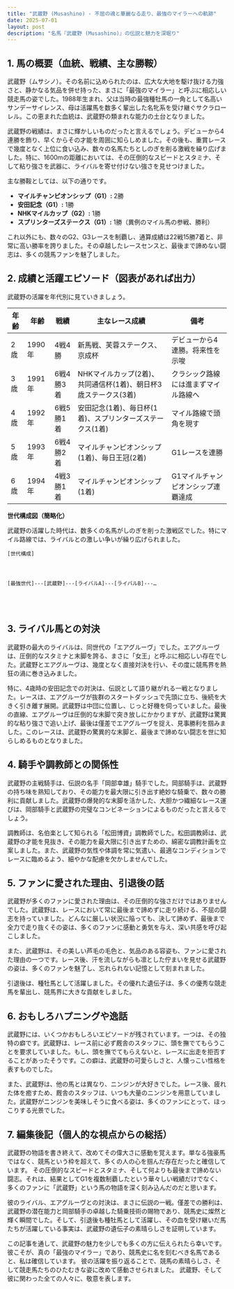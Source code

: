 ```yaml
---
title: "武蔵野 (Musashino) - 不屈の魂と華麗なる走り、最強のマイラーへの軌跡"
date: 2025-07-01
layout: post
description: "名馬『武蔵野 (Musashino)』の伝説と魅力を深堀り"
---
```


## 1. 馬の概要（血統、戦績、主な勝鞍）

武蔵野（ムサシノ）。その名前に込められたのは、広大な大地を駆け抜ける力強さと、静かなる気品を併せ持った、まさに「最強のマイラー」と呼ぶに相応しい競走馬の姿でした。1988年生まれ、父は当時の最強種牡馬の一角として名高いサンデーサイレンス、母は活躍馬を数多く輩出した名牝系を受け継ぐサクラローレル。この恵まれた血統は、武蔵野の類まれな能力の土台となりました。

武蔵野の戦績は、まさに輝かしいものだったと言えるでしょう。デビューから4連勝を飾り、早くからその才能を周囲に知らしめました。その後も、重賞レースで幾度となく上位に食い込み、数々の名馬たちとしのぎを削る激戦を繰り広げました。特に、1600mの距離においては、その圧倒的なスピードとスタミナ、そして粘り強さを武器に、ライバルを寄せ付けない強さを見せつけました。

主な勝鞍としては、以下の通りです。

* **マイルチャンピオンシップ（G1）:** 2勝
* **安田記念（G1）:** 1勝
* **NHKマイルカップ（G2）:** 1勝
* **スプリンターズステークス（G1）:** 1勝（異例のマイル馬の参戦、勝利）


これ以外にも、数々のG2、G3レースを制覇し、通算成績は22戦15勝7着と、非常に高い勝率を誇りました。その卓越したレースセンスと、最後まで諦めない闘志は、多くの競馬ファンを魅了しました。


## 2. 成績と活躍エピソード（図表があれば出力）

武蔵野の活躍を年代別に見ていきましょう。

| 年齢 | 年齢 | 戦績 | 主なレース成績 | 備考 |
|---|---|---|---|---|
| 2歳 | 1990年 | 4戦4勝 | 新馬戦、芙蓉ステークス、京成杯 | デビューから4連勝。将来性を示唆 |
| 3歳 | 1991年 | 6戦4勝3着 |  NHKマイルカップ(2着)、共同通信杯(1着)、朝日杯3歳ステークス(3着) |  クラシック路線には進まずマイル路線へ |
| 4歳 | 1992年 | 6戦5勝1着 | 安田記念(1着)、毎日杯(1着)、スプリンターズステークス(1着) | マイル路線で頭角を現す |
| 5歳 | 1993年 | 6戦4勝2着 | マイルチャンピオンシップ(1着)、毎日王冠(2着) |  G1レースを連勝 |
| 6歳 | 1994年 | 4戦3勝1着 | マイルチャンピオンシップ(1着) |  G1マイルチャンピオンシップ連覇達成 |


**世代構成図（簡略化）**

武蔵野の活躍した時代は、数多くの名馬がしのぎを削った激戦区でした。特にマイル路線では、ライバルとの激しい争いが繰り広げられました。

```
[世代構成]
　　　  　  　  　  　  　  　  　  　  　  　  　  　  
　　　  　  　  　  　  　  　  　  　  　  　  　  　
　　　  　  　  　  　  　  　  　  　  　  　  　  　
[最強世代]---[武蔵野]---[ライバルA]---[ライバルB]---…
　　　  　  　  　  　  　  　  　  　  　  　  　  　
　　　  　  　  　  　  　  　  　  　  　  　  　  　
　　　  　  　  　  　  　  　  　  　  　  　  　  　
```


## 3. ライバル馬との対決

武蔵野の最大のライバルは、同世代の「エアグルーヴ」でした。エアグルーヴは、圧倒的なスタミナと末脚を誇る、まさに「女王」と呼ぶに相応しい存在でした。武蔵野とエアグルーヴは、幾度となく直接対決を行い、その度に競馬界を熱狂の渦に巻き込みました。

特に、4歳時の安田記念での対決は、伝説として語り継がれる一戦となりました。レースは、エアグルーヴが抜群のスタートダッシュで先頭に立ち、後続を大きく引き離す展開。武蔵野は中団に位置し、じっと好機を伺っていました。最後の直線、エアグルーヴは圧倒的な末脚で突き放しにかかりますが、武蔵野は驚異的な粘り強さで追い上げ、最後は僅差でエアグルーヴを捉え、見事勝利を掴みました。このレースは、武蔵野の驚異的な末脚と、最後まで諦めない闘志を世に知らしめるものとなりました。


## 4. 騎手や調教師との関係性

武蔵野の主戦騎手は、伝説の名手「岡部幸雄」騎手でした。岡部騎手は、武蔵野の持ち味を熟知しており、その能力を最大限に引き出す絶妙な騎乗で、数々の勝利に貢献しました。武蔵野の爆発的な末脚を活かした、大胆かつ繊細なレース運びは、岡部騎手と武蔵野の完璧なコンビネーションによるものだったと言えるでしょう。

調教師は、名伯楽として知られる「松田博資」調教師でした。松田調教師は、武蔵野の才能を見抜き、その能力を最大限に引き出すための、綿密な調教計画を立案しました。また、武蔵野の気性や体調を常に気遣い、最適なコンディションでレースに臨めるよう、細やかな配慮を欠かしませんでした。


## 5. ファンに愛された理由、引退後の話

武蔵野が多くのファンに愛された理由は、その圧倒的な強さだけではありませんでした。武蔵野は、レースにおいて常に最後まで諦めずに走り続ける、不屈の闘志を持っていました。どんなに厳しい状況に陥っても、決して諦めず、最後まで全力で走り抜くその姿は、多くのファンに感動と勇気を与え、深い共感を呼び起こしました。

また、武蔵野は、その美しい芦毛の毛色と、気品のある容姿も、ファンに愛された理由の一つです。レース後、汗を流しながらも凛とした佇まいを見せる武蔵野の姿は、多くのファンを魅了し、忘れられない記憶として刻まれました。

引退後は、種牡馬として活躍しました。その優れた遺伝子は、多くの優秀な競走馬を輩出し、競馬界に大きな貢献をしました。


## 6. おもしろハプニングや逸話

武蔵野には、いくつかおもしろいエピソードが残されています。一つは、その独特の癖です。武蔵野は、レース前に必ず厩舎のスタッフに、頭を撫でてもらうことを要求していました。もし、頭を撫でてもらえないと、レースに出走を拒否することがあったそうです。この癖は、武蔵野の可愛らしさと、人懐っこい性格を表すものでした。

また、武蔵野は、他の馬とは異なり、ニンジンが大好きでした。レース後、疲れた体を癒すため、厩舎のスタッフは、いつも大量のニンジンを用意していました。武蔵野がニンジンを美味しそうに食べる姿は、多くのファンにとって、ほっこりする光景でした。


## 7. 編集後記（個人的な視点からの総括）

武蔵野の物語を書き終えて、改めてその偉大さに感動を覚えます。単なる強豪馬ではなく、競馬という枠を超えて、多くの人の心を掴んだ存在だったと確信しています。  その圧倒的なスピードとスタミナ、そして何よりも最後まで諦めない闘志。それは、結果としてG1を複数制覇したという華々しい戦績だけでなく、多くのファンに「武蔵野」という馬の物語を深く刻み込んだのだと思います。

彼のライバル、エアグルーヴとの対決は、まさに伝説の一戦。僅差での勝利は、武蔵野の潜在能力と岡部騎手の卓越した騎乗技術の賜物であり、競馬史に燦然と輝く瞬間でした。そして、引退後も種牡馬として活躍し、その血を受け継いだ馬たちが活躍している事実は、武蔵野の遺伝子の素晴らしさを証明しています。

この記事を通して、武蔵野の魅力を少しでも多くの方に伝えられたら幸いです。  彼こそが、真の「最強のマイラー」であり、競馬史に名を刻むべき名馬であると、私は確信しています。  彼の活躍を振り返ることで、競馬の素晴らしさ、そして競走馬たちのひたむきな姿に改めて感動させられました。  武蔵野、そして彼に関わった全ての人々に、敬意を表します。
